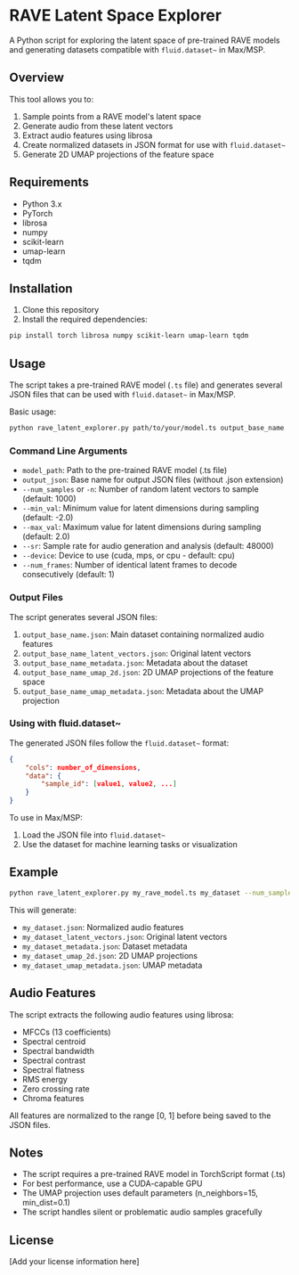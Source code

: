 # RAVE Latent Space Explorer

A Python script for exploring the latent space of pre-trained RAVE models and generating datasets compatible with `fluid.dataset~` in Max/MSP.

## Overview

This tool allows you to:
1. Sample points from a RAVE model's latent space
2. Generate audio from these latent vectors
3. Extract audio features using librosa
4. Create normalized datasets in JSON format for use with `fluid.dataset~`
5. Generate 2D UMAP projections of the feature space

## Requirements

- Python 3.x
- PyTorch
- librosa
- numpy
- scikit-learn
- umap-learn
- tqdm

## Installation

1. Clone this repository
2. Install the required dependencies:
```bash
pip install torch librosa numpy scikit-learn umap-learn tqdm
```

## Usage

The script takes a pre-trained RAVE model (`.ts` file) and generates several JSON files that can be used with `fluid.dataset~` in Max/MSP.

Basic usage:
```bash
python rave_latent_explorer.py path/to/your/model.ts output_base_name
```

### Command Line Arguments

- `model_path`: Path to the pre-trained RAVE model (.ts file)
- `output_json`: Base name for output JSON files (without .json extension)
- `--num_samples` or `-n`: Number of random latent vectors to sample (default: 1000)
- `--min_val`: Minimum value for latent dimensions during sampling (default: -2.0)
- `--max_val`: Maximum value for latent dimensions during sampling (default: 2.0)
- `--sr`: Sample rate for audio generation and analysis (default: 48000)
- `--device`: Device to use (cuda, mps, or cpu - default: cpu)
- `--num_frames`: Number of identical latent frames to decode consecutively (default: 1)

### Output Files

The script generates several JSON files:

1. `output_base_name.json`: Main dataset containing normalized audio features
2. `output_base_name_latent_vectors.json`: Original latent vectors
3. `output_base_name_metadata.json`: Metadata about the dataset
4. `output_base_name_umap_2d.json`: 2D UMAP projections of the feature space
5. `output_base_name_umap_metadata.json`: Metadata about the UMAP projection

### Using with fluid.dataset~

The generated JSON files follow the `fluid.dataset~` format:
```json
{
    "cols": number_of_dimensions,
    "data": {
        "sample_id": [value1, value2, ...]
    }
}
```

To use in Max/MSP:
1. Load the JSON file into `fluid.dataset~`
2. Use the dataset for machine learning tasks or visualization

## Example

```bash
python rave_latent_explorer.py my_rave_model.ts my_dataset --num_samples 500 --device cuda
```

This will generate:
- `my_dataset.json`: Normalized audio features
- `my_dataset_latent_vectors.json`: Original latent vectors
- `my_dataset_metadata.json`: Dataset metadata
- `my_dataset_umap_2d.json`: 2D UMAP projections
- `my_dataset_umap_metadata.json`: UMAP metadata

## Audio Features

The script extracts the following audio features using librosa:
- MFCCs (13 coefficients)
- Spectral centroid
- Spectral bandwidth
- Spectral contrast
- Spectral flatness
- RMS energy
- Zero crossing rate
- Chroma features

All features are normalized to the range [0, 1] before being saved to the JSON files.

## Notes

- The script requires a pre-trained RAVE model in TorchScript format (.ts)
- For best performance, use a CUDA-capable GPU
- The UMAP projection uses default parameters (n_neighbors=15, min_dist=0.1)
- The script handles silent or problematic audio samples gracefully

## License

[Add your license information here] 